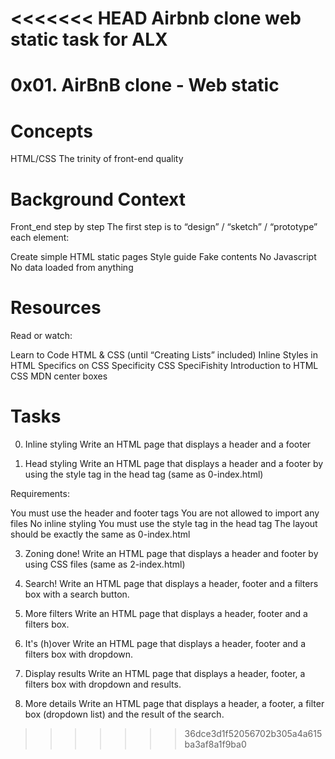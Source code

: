 <<<<<<< HEAD
Airbnb clone web static task for ALX
=======
# 0x01. AirBnB clone - Web static
# Concepts
HTML/CSS
The trinity of front-end quality
# Background Context
Front_end step by step
The first step is to “design” / “sketch” / “prototype” each element:

Create simple HTML static pages
Style guide
Fake contents
No Javascript
No data loaded from anything
# Resources
Read or watch:

Learn to Code HTML & CSS (until “Creating Lists” included)
Inline Styles in HTML
Specifics on CSS Specificity
CSS SpeciFishity
Introduction to HTML
CSS
MDN
center boxes

# Tasks
0. Inline styling
Write an HTML page that displays a header and a footer

1. Head styling
Write an HTML page that displays a header and a footer by using the style tag in the head tag (same as 0-index.html)

Requirements:

You must use the header and footer tags
You are not allowed to import any files
No inline styling
You must use the style tag in the head tag
The layout should be exactly the same as 0-index.html

3. Zoning done!
Write an HTML page that displays a header and footer by using CSS files (same as 2-index.html)

4. Search!
Write an HTML page that displays a header, footer and a filters box with a search button.

5. More filters
Write an HTML page that displays a header, footer and a filters box.

6. It's (h)over
Write an HTML page that displays a header, footer and a filters box with dropdown.

7. Display results
Write an HTML page that displays a header, footer, a filters box with dropdown and results.

8. More details
Write an HTML page that displays a header, a footer, a filter box (dropdown list) and the result of the search.

>>>>>>> 36dce3d1f52056702b305a4a615ba3af8a1f9ba0
